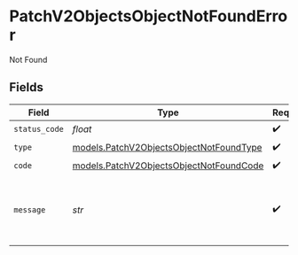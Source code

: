 # PatchV2ObjectsObjectNotFoundError

Not Found


## Fields

| Field                                                                                    | Type                                                                                     | Required                                                                                 | Description                                                                              | Example                                                                                  |
| ---------------------------------------------------------------------------------------- | ---------------------------------------------------------------------------------------- | ---------------------------------------------------------------------------------------- | ---------------------------------------------------------------------------------------- | ---------------------------------------------------------------------------------------- |
| `status_code`                                                                            | *float*                                                                                  | :heavy_check_mark:                                                                       | N/A                                                                                      |                                                                                          |
| `type`                                                                                   | [models.PatchV2ObjectsObjectNotFoundType](../models/patchv2objectsobjectnotfoundtype.md) | :heavy_check_mark:                                                                       | N/A                                                                                      |                                                                                          |
| `code`                                                                                   | [models.PatchV2ObjectsObjectNotFoundCode](../models/patchv2objectsobjectnotfoundcode.md) | :heavy_check_mark:                                                                       | N/A                                                                                      |                                                                                          |
| `message`                                                                                | *str*                                                                                    | :heavy_check_mark:                                                                       | N/A                                                                                      | Object with slug/ID "people" not found.                                                  |